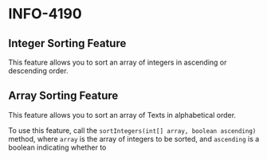 # INFO-4190

## Integer Sorting Feature

This feature allows you to sort an array of integers in ascending or descending order.

## Array Sorting Feature

This feature allows you to sort an array of Texts in alphabetical order.

To use this feature, call the `sortIntegers(int[] array, boolean ascending)` method, where `array` is the array of integers to be sorted, and `ascending` is a boolean indicating whether to 



